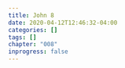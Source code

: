 ```yaml
---
title: John 8
date: 2020-04-12T12:46:32-04:00
categories: []
tags: []
chapter: "008"
inprogress: false
---
```



